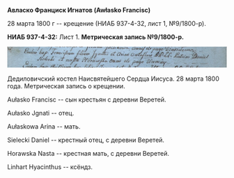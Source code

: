 **Авласко Франциск Игнатов (Awłasko Francisc)**

28 марта 1800 г -- крещение (НИАБ 937-4-32, лист 1, №9/1800-р).

**НИАБ 937-4-32:** Лист 1. **Метрическая запись №9/1800-р.**

![](./media/c957b6b9f693c2096b866408127e2a89a9e73f2f.png)

Дедиловичский костел Наисвятейшего Сердца Иисуса. 28 марта 1800 года.
Метрическая запись о крещении.

Aułasko Francisc -- сын крестьян с деревни Веретей.

Aułasko Jgnati -- отец.

Aułaskowa Arina -- мать.

Sielecki Daniel -- крестный отец, с деревни Веретей.

Horawska Nasta -- крестная мать, с деревни Веретей.

Linhart Hyacinthus -- ксёндз.
